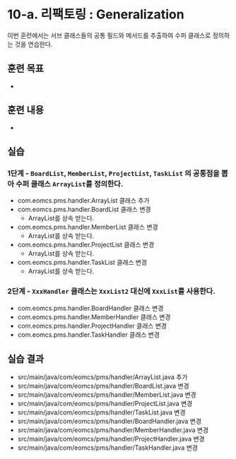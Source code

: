 # 10-a. 리팩토링 : Generalization

이번 훈련에서는 서브 클래스들의 공통 필드와 메서드를 추출하여 수퍼 클래스로 정의하는 것을 연습한다.

## 훈련 목표

- 

## 훈련 내용

- 

## 실습

### 1단계 - `BoardList`, `MemberList`, `ProjectList`, `TaskList` 의 공통점을 뽑아 수퍼 클래스 `ArrayList`를 정의한다.

- com.eomcs.pms.handler.ArrayList 클래스 추가
- com.eomcs.pms.handler.BoardList 클래스 변경
  - ArrayList를 상속 받는다.
- com.eomcs.pms.handler.MemberList 클래스 변경
  - ArrayList를 상속 받는다.
- com.eomcs.pms.handler.ProjectList 클래스 변경
  - ArrayList를 상속 받는다.
- com.eomcs.pms.handler.TaskList 클래스 변경
  - ArrayList를 상속 받는다.


### 2단계 - `XxxHandler` 클래스는 `XxxList2` 대신에 `XxxList`를 사용한다.

- com.eomcs.pms.handler.BoardHandler 클래스 변경
- com.eomcs.pms.handler.MemberHandler 클래스 변경
- com.eomcs.pms.handler.ProjectHandler 클래스 변경
- com.eomcs.pms.handler.TaskHandler 클래스 변경

## 실습 결과

- src/main/java/com/eomcs/pms/handler/ArrayList.java 추가
- src/main/java/com/eomcs/pms/handler/BoardList.java 변경
- src/main/java/com/eomcs/pms/handler/MemberList.java 변경
- src/main/java/com/eomcs/pms/handler/ProjectList.java 변경
- src/main/java/com/eomcs/pms/handler/TaskList.java 변경
- src/main/java/com/eomcs/pms/handler/BoardHandler.java 변경
- src/main/java/com/eomcs/pms/handler/MemberHandler.java 변경
- src/main/java/com/eomcs/pms/handler/ProjectHandler.java 변경
- src/main/java/com/eomcs/pms/handler/TaskHandler.java 변경
